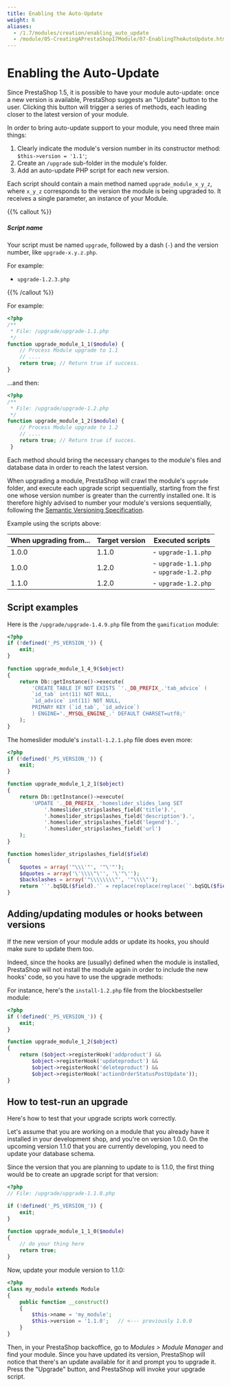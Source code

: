 ```yaml
---
title: Enabling the Auto-Update
weight: 6
aliases:
  - /1.7/modules/creation/enabling_auto_update
  - /module/05-CreatingAPrestaShop17Module/07-EnablingTheAutoUpdate.html
---
```


Enabling the Auto-Update
========================

Since PrestaShop 1.5, it is possible to have your module auto-update: once a new version is available, PrestaShop suggests an "Update" button to the user. Clicking this button will trigger a series of methods, each leading closer to the latest version of your module.

In order to bring auto-update support to your module, you need three main things:

1. Clearly indicate the module's version number in its constructor method: `$this->version = '1.1'`;
2. Create an `/upgrade` sub-folder in the module's folder.
3. Add an auto-update PHP script for each new version.  

Each script should contain a main method named `upgrade_module_x_y_z`, where `x_y_z` corresponds to the version the module is being upgraded to. It receives a single parameter, an instance of your Module.

{{% callout %}}
##### Script name

Your script must be named `upgrade`, followed by a dash (`-`) and the version number, like `upgrade-x.y.z.php`.

For example:
- `upgrade-1.2.3.php`

{{% /callout %}}

For example:

```php
<?php
/**
 * File: /upgrade/upgrade-1.1.php
 */
function upgrade_module_1_1($module) {
    // Process Module upgrade to 1.1
    // ....
    return true; // Return true if success.
}
```

...and then:

```php
<?php
/**
 * File: /upgrade/upgrade-1.2.php
 */
function upgrade_module_1_2($module) {
    // Process Module upgrade to 1.2
    // ....
    return true; // Return true if succes.
 }
 ```

Each method should bring the necessary changes to the module's files and database data in order to reach the latest version.

When upgrading a module, PrestaShop will crawl the module's `upgrade` folder, and execute each upgrade script sequentially, starting from the first one whose version number is greater than the currently installed one. It is therefore highly advised to number your module's
versions sequentially, following the [Semantic Versioning Specification](https://semver.org/#semantic-versioning-specification-semver).

Example using the scripts above:

When upgrading from... | Target version | Executed scripts
--- | --- | ---
1.0.0 | 1.1.0 | - `upgrade-1.1.php`
1.0.0 | 1.2.0 | - `upgrade-1.1.php`<br>- `upgrade-1.2.php`
1.1.0 | 1.2.0 | - `upgrade-1.2.php`

## Script examples

Here is the `/upgrade/upgrade-1.4.9.php` file from the `gamification` module:

```php
<?php
if (!defined('_PS_VERSION_')) {
    exit;
}
    
function upgrade_module_1_4_9($object)
{
    return Db::getInstance()->execute(
        'CREATE TABLE IF NOT EXISTS `'._DB_PREFIX_.'tab_advice` (
        `id_tab` int(11) NOT NULL,
        `id_advice` int(11) NOT NULL,
        PRIMARY KEY (`id_tab`, `id_advice`)
        ) ENGINE='._MYSQL_ENGINE_.' DEFAULT CHARSET=utf8;'
    );
}
```

The homeslider module's `install-1.2.1.php` file does even more:

```php
<?php
if (!defined('_PS_VERSION_')) {
    exit;
}

function upgrade_module_1_2_1($object)
{
    return Db::getInstance()->execute(
        'UPDATE '._DB_PREFIX_.'homeslider_slides_lang SET
            '.homeslider_stripslashes_field('title').',
            '.homeslider_stripslashes_field('description').',
            '.homeslider_stripslashes_field('legend').',
            '.homeslider_stripslashes_field('url')
    );
}

function homeslider_stripslashes_field($field)
{
    $quotes = array('"\\\'"', '"\'"');
    $dquotes = array('\'\\\\"\'', '\'"\'');
    $backslashes = array('"\\\\\\\\"', '"\\\\"');
    return '`'.bqSQL($field).'` = replace(replace(replace(`'.bqSQL($field).'`, '.$quotes[0].', '.$quotes[1].'), '.$dquotes[0].', '.$dquotes[1].'), '.$backslashes[0].', '.$backslashes[1].')';
}
```

## Adding/updating modules or hooks between versions

If the new version of your module adds or update its hooks, you should
make sure to update them too.

Indeed, since the hooks are (usually) defined when the module is
installed, PrestaShop will not install the module again in order to
include the new hooks' code, so you have to use the upgrade methods:

For instance, here's the `install-1.2.php` file from the blockbestseller
module:

```php
<?php
if (!defined('_PS_VERSION_')) {
    exit;
}

function upgrade_module_1_2($object)
{
    return ($object->registerHook('addproduct') &&
        $object->registerHook('updateproduct') &&
        $object->registerHook('deleteproduct') &&
        $object->registerHook('actionOrderStatusPostUpdate'));
}
```

## How to test-run an upgrade

Here's how to test that your upgrade scripts work correctly.

Let's assume that you are working on a module that you already have it installed in your development shop, and you're on version 1.0.0. On the upcoming version 1.1.0 that you are currently developing, you need to update your database schema.

Since the version that you are planning to update to is 1.1.0, the first thing would be to create an upgrade script for that version:

```php
<?php
// File: /upgrade/upgrade-1.1.0.php

if (!defined('_PS_VERSION_')) {
    exit;
}

function upgrade_module_1_1_0($module)
{
    // do your thing here
    return true;
}
```

Now, update your module version to 1.1.0:

```php
<?php
class my_module extends Module
{
    public function __construct()
    {
        $this->name = 'my_module';
        $this->version = '1.1.0';   // <--- previously 1.0.0
    }
}
```

Then, in your PrestaShop backoffice, go to _Modules > Module Manager_ and find your module. Since you have updated its version, PrestaShop will notice that there's an update available for it and prompt you to upgrade it. Press the "Upgrade" button, and PrestaShop will invoke your upgrade script.
